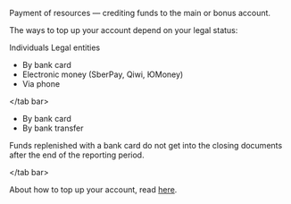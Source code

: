 Payment of resources — crediting funds to the main or bonus account.

The ways to top up your account depend on your legal status:

<tabs>
<list of tables>
<tab>Individuals</tab>
<tab>Legal entities</tab>
</list of tables>
<tab bar>

- By bank card
- Electronic money (SberPay, Qiwi, ЮMoney)
- Via phone

</tab bar>
<tab bar>

- By bank card
- By bank transfer

<warn>

Funds replenished with a bank card do not get into the closing documents after the end of the reporting period.

</warn>

</tab bar>
</tabs>

About how to top up your account, read [here](https://mcs.mail.ru/docs/ru/additionals/billing/operations/payment).